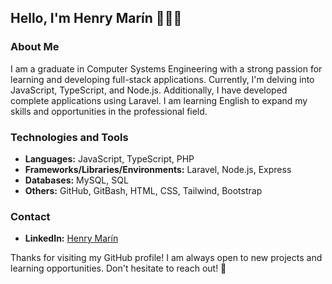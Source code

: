 ## Hello, I'm Henry Marín 👨🏻‍💻

### About Me
I am a graduate in Computer Systems Engineering with a strong passion for learning and developing full-stack applications. Currently, I'm delving into JavaScript, TypeScript, and Node.js. Additionally, I have developed complete applications using Laravel. I am learning English to expand my skills and opportunities in the professional field.

### Technologies and Tools
- **Languages:** JavaScript, TypeScript, PHP
- **Frameworks/Libraries/Environments:** Laravel, Node.js, Express
- **Databases:** MySQL, SQL
- **Others:** GitHub, GitBash, HTML, CSS, Tailwind, Bootstrap

### Contact
- **LinkedIn:** [Henry Marín](https://www.linkedin.com/in/henry-marin-systems-engineer)

Thanks for visiting my GitHub profile! I am always open to new projects and learning opportunities. Don't hesitate to reach out! 💬


<!--
**HenryM8/HenryM8** is a ✨ _special_ ✨ repository because its `README.md` (this file) appears on your GitHub profile.

Here are some ideas to get you started:

- 🔭 I’m currently working on ...
- 🌱 I’m currently learning ...
- 👯 I’m looking to collaborate on ...
- 🤔 I’m looking for help with ...
- 💬 Ask me about ...
- 📫 How to reach me: ...
- 😄 Pronouns: ...
- ⚡ Fun fact: ...🖥️⌨️👨🏻‍💻
-->
